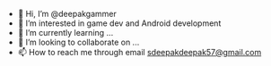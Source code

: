 - 👋 Hi, I’m @deepakgammer
- 👀 I’m interested in game dev and Android development 
- 🌱 I’m currently learning ...
- 💞️ I’m looking to collaborate on ...
- 📫 How to reach me through email sdeepakdeepak57@gmail.com

<!---
deepakgammer/deepakgammer is a ✨ special ✨ repository because its `README.md` (this file) appears on your GitHub profile.
You can click the Preview link to take a look at your changes.
--->
